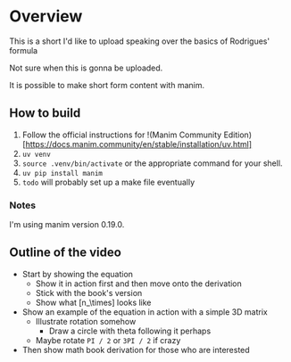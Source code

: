 # Overview

This is a short I'd like to upload speaking over the basics of Rodrigues' formula

Not sure when this is gonna be uploaded.

It is possible to make short form content with manim.

## How to build

1) Follow the official instructions for !(Manim Community Edition)[https://docs.manim.community/en/stable/installation/uv.html]
2) `uv venv`
3) `source .venv/bin/activate` or the appropriate command for your shell.
4) `uv pip install manim`
5) `todo` will probably set up a make file eventually

### Notes

I'm using manim version 0.19.0.

## Outline of the video

- Start by showing the equation
  - Show it in action first and then move onto the derivation
  - Stick with the book's version
  - Show what [n_\times] looks like
- Show an example of the equation in action with a simple 3D matrix
  - Illustrate rotation somehow
    - Draw a circle with theta following it perhaps
  - Maybe rotate `PI / 2` or `3PI / 2` if crazy
- Then show math book derivation for those who are interested

